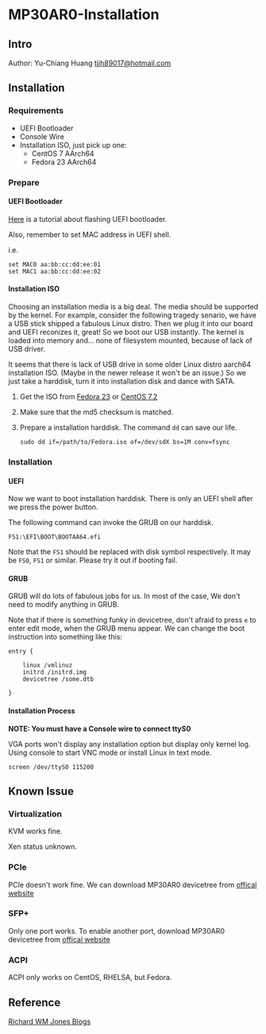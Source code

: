 # MP30AR0-Installation

## Intro

Author: Yu-Chiang Huang <tjjh89017@hotmail.com>

## Installation

### Requirements

* UEFI Bootloader
* Console Wire
* Installation ISO, just pick up one:
  * CentOS 7 AArch64
  * Fedora 23 AArch64

### Prepare

#### UEFI Bootloader

[Here](https://rwmj.wordpress.com/2016/03/08/gigabyte-mp30-ar0-flashing-uefi/)
is a tutorial about flashing UEFI bootloader.

Also, remember to set MAC address in UEFI shell.

i.e.
```
set MAC0 aa:bb:cc:dd:ee:01
set MAC1 aa:bb:cc:dd:ee:02
```

#### Installation ISO

Choosing an installation media is a big deal.
The media should be supported by the kernel.
For example, consider the following tragedy senario,
we have a USB stick shipped a fabulous Linux distro.
Then we plug it into our board and UEFI reconizes it, great!
So we boot our USB instantly. The kernel is loaded into memory and...
none of filesystem mounted, because of lack of USB driver.

It seems that there is lack of USB drive in some older
Linux distro aarch64 installation ISO.
(Maybe in the newer release it won't be an issue.)
So we just take a harddisk,
turn it into installation disk and dance with SATA.

1. Get the ISO from
   [Fedora 23](http://dl.fedoraproject.org/pub/fedora-secondary/releases/23/Server/aarch64/iso/) or
   [CentOS 7.2](http://mirror.centos.org/altarch/7.2.1603/isos/aarch64/)
2. Make sure that the md5 checksum is matched.
3. Prepare a installation harddisk.
   The command `dd` can save our life.

   ```shell
   sudo dd if=/path/to/Fedora.iso of=/dev/sdX bs=1M conv=fsync
   ```

### Installation

#### UEFI

Now we want to boot installation harddisk.
There is only an UEFI shell after we press the power button.

The following command can invoke the GRUB on our harddisk.

```
FS1:\EFI\BOOT\BOOTAA64.efi
```

Note that the `FS1` should be replaced with disk symbol respectively.
It may be `FS0`, `FS1` or similar. Please try it out if booting fail.

#### GRUB

GRUB will do lots of fabulous jobs for us.
In most of the case, We don't need to modify anything in GRUB.

Note that if there is something funky in devicetree,
don't afraid to press `e` to enter edit mode, when the GRUB menu appear.
We can change the boot instruction into something like this:

```
entry {

    linux /vmlinuz
    initrd /initrd.img
    devicetree /some.dtb

}
```

#### Installation Process

**NOTE: You must have a Console wire to connect ttyS0**

VGA ports won't display any installation option but display only kernel log.
Using console to start VNC mode or install Linux in text mode.

```
screen /dev/ttyS0 115200
```

## Known Issue

### Virtualization

KVM works fine.

Xen status unknown.

### PCIe
PCIe doesn't work fine. We can download MP30AR0 devicetree from [offical website](http://b2b.gigabyte.com/products/product-page.aspx?pid=5422#dl)

### SFP+
Only one port works. To enable another port, download MP30AR0 devicetree from [offical website](http://b2b.gigabyte.com/products/product-page.aspx?pid=5422#dl)

### ACPI
ACPI only works on CentOS, RHELSA, but Fedora.

## Reference

[Richard WM Jones Blogs](https://rwmj.wordpress.com)
